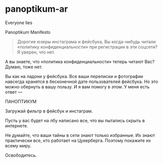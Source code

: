 # panoptikum-ar
Everyone lies

Panoptikum Manifesto

> Дорогие юзеры инстаграма и фейсбука,
Вы когда-нибудь читали «политику конфиденциальности» при регистрации в эти соцсети? Я уверен, что нет.

А вы знаете, что «политика конфиденциальности» теперь читают Вас? 
Думаю, тоже нет. 

Вы как на ладони у фейсбука. Все ваши переписки и фотографии навсегда хранятся в бесконечной дате пользователей фейсбука. Но это можно обернуть в вашу пользу. И я вам помогу в этом. У меня есть ответ —

ПАНОПТИКУМ

Загружай фильтр в фейсбук и инстаграм. 

Пусть у вас будет на лбу написано все, что вы пытались скрыть в интернете. 

Не думайте, что ваши тайны в сети знают только избранные. Их знают практически все, кто работает на Цукерберга. Поэтому покажите их всему миру.

Освободитесь.

